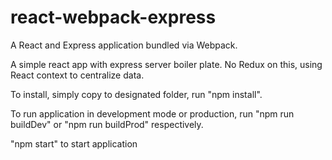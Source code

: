 # react-webpack-express
A React and Express application bundled via Webpack.

A simple react app with express server boiler plate. No Redux on this, using React context to centralize data.

To install, simply copy to designated folder, run "npm install".

To run application in development mode or production, run "npm run buildDev" or "npm run buildProd" respectively.

"npm start" to start application
